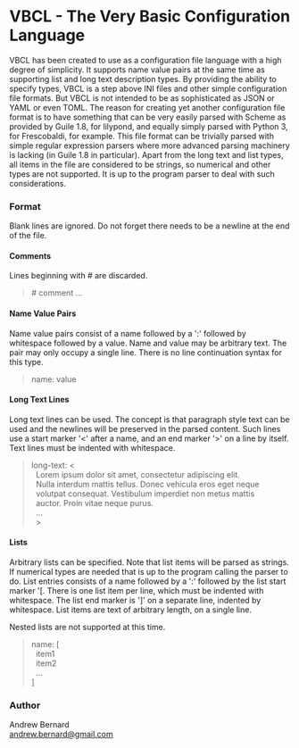 

# VBCL - The Very Basic Configuration Language

VBCL has been created to use as a configuration file language with a high degree of simplicity. It supports name value pairs at the same time as supporting list and long text description types. By providing the ability to specify types, VBCL is a step above INI files and other simple configuration file formats. But VBCL is not intended to be as sophisticated as JSON or YAML or even TOML. The reason for creating yet another configuration file format is to have something that can be very easily parsed with Scheme as provided by Guile 1.8, for lilypond, and equally simply parsed with Python 3, for Frescobaldi, for example. This file format can be trivially parsed with simple regular expression parsers where more advanced parsing machinery is lacking (in Guile 1.8 in particular). Apart from the long text and list types, all items in the file are considered to be strings, so numerical and other types are not supported. It is up to the program parser to deal with such considerations.

### Format

Blank lines are ignored. Do not forget there needs to be a newline at the end of the file.

#### Comments
Lines beginning with # are discarded.

> \# comment ...

#### Name Value Pairs
Name value pairs consist of a name followed by a ':' followed by whitespace followed by a value. Name and value may be arbitrary text. The pair may only occupy a single line. There is no line continuation syntax for this type.

>name: value

#### Long Text Lines
Long text lines can be used. The concept is that paragraph style text can be used and the newlines will be preserved in the parsed content. Such lines use a start marker '<' after a name, and an end marker '>' on a line by itself. Text lines must be indented with whitespace.



>long-text: <  
&nbsp;&nbsp;Lorem ipsum dolor sit amet, consectetur adipiscing elit.  
&nbsp;&nbsp;Nulla interdum mattis tellus. Donec vehicula eros eget neque   
&nbsp;&nbsp;volutpat consequat. Vestibulum imperdiet non metus mattis  
&nbsp;&nbsp;auctor. Proin vitae neque purus.  
&nbsp;&nbsp;...  
&nbsp;&nbsp;>  

#### Lists
Arbitrary lists can be specified. Note that list items will be parsed as strings. If numerical types are needed that is up to the program calling the parser to do. List entries consists of a name followed by a ':' followed by the list start marker '[. There is one list item per line, which must be indented with whitespace. The list end marker is ']' on a separate line, indented by whitespace. List items are text of arbitrary length, on a single line.

Nested lists are not supported at this time.


>name: [  
&nbsp;&nbsp;item1  
&nbsp;&nbsp;item2  
&nbsp;&nbsp;...  
 ]

### Author
Andrew Bernard  
andrew.bernard@gmail.com
